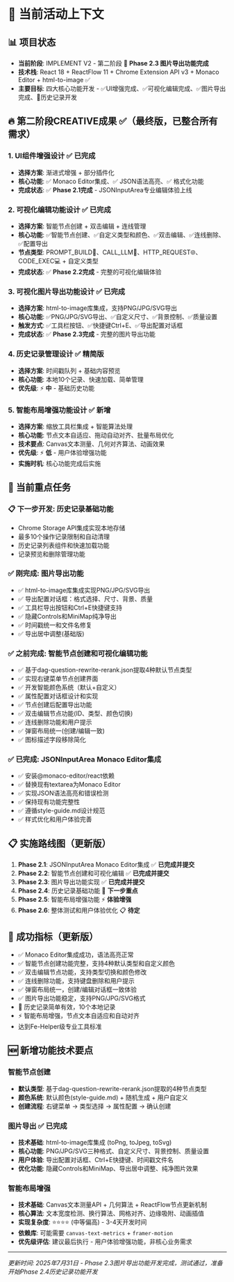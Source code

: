 # 🎯 当前活动上下文

## 📊 项目状态
- **当前阶段**: IMPLEMENT V2 - 第二阶段 🎉 **Phase 2.3 图片导出功能完成**
- **技术栈**: React 18 + ReactFlow 11 + Chrome Extension API v3 + Monaco Editor + html-to-image ✅
- **主要目标**: 四大核心功能开发 - ✅UI增强完成、✅可视化编辑完成、✅图片导出完成、🚀历史记录开发

## 🔥 第二阶段CREATIVE成果 ✅（最终版，已整合所有需求）

### 1. UI组件增强设计 ✅ **已完成**
- **选择方案**: 渐进式增强 + 部分插件化
- **核心功能**: ✅ Monaco Editor集成、✅ JSON语法高亮、✅ 格式化功能
- **完成状态**: ✅ **Phase 2.1完成** - JSONInputArea专业编辑体验上线

### 2. 可视化编辑功能设计 ✅ **已完成**
- **选择方案**: 智能节点创建 + 双击编辑 + 连线管理
- **核心功能**: ✅智能节点创建、✅自定义类型和颜色、✅双击编辑、✅连线删除、✅配置导出
- **节点类型**: PROMPT_BUILD🔧、CALL_LLM🤖、HTTP_REQUEST🌐、CODE_EXEC💻 + 自定义类型
- **完成状态**: ✅ **Phase 2.2完成** - 完整的可视化编辑体验

### 3. 可视化图片导出功能设计 ✅ **已完成**
- **选择方案**: html-to-image库集成，支持PNG/JPG/SVG导出
- **核心功能**: ✅PNG/JPG/SVG导出、✅自定义尺寸、✅背景控制、✅质量设置
- **触发方式**: ✅工具栏按钮、✅快捷键Ctrl+E、✅导出配置对话框
- **完成状态**: ✅ **Phase 2.3完成** - 完整的图片导出功能

### 4. 历史记录管理设计 ✅ **精简版**
- **选择方案**: 时间戳队列 + 基础内容预览
- **核心功能**: 本地10个记录、快速加载、简单管理
- **优先级**: ⚡ **中** - 基础历史功能

### 5. 智能布局增强功能设计 ✅ **新增**
- **选择方案**: 缩放工具栏集成 + 智能算法处理
- **核心功能**: 节点文本自适应、拖动自动对齐、批量布局优化
- **技术要点**: Canvas文本测量、几何对齐算法、动画效果
- **优先级**: ⚡ **低** - 用户体验增强功能
- **实施时机**: 核心功能完成后实施

## 🎯 当前重点任务
### 📋 下一步开发: 历史记录基础功能
- Chrome Storage API集成实现本地存储
- 最多10个操作记录限制和自动清理
- 历史记录列表组件和快速加载功能
- 记录预览和删除管理功能

### ✅ 刚完成: 图片导出功能
- ✅ html-to-image库集成实现PNG/JPG/SVG导出
- ✅ 导出配置对话框：格式选择、尺寸、背景、质量
- ✅ 工具栏导出按钮和Ctrl+E快捷键支持
- ✅ 隐藏Controls和MiniMap纯净导出
- ✅ 时间戳统一和文件名修复
- ✅ 导出居中调整(基础版)

### ✅ 之前完成: 智能节点创建和可视化编辑功能
- ✅ 基于dag-question-rewrite-rerank.json提取4种默认节点类型
- ✅ 实现右键菜单节点创建界面  
- ✅ 开发智能颜色系统（默认+自定义）
- ✅ 属性配置对话框设计和实现
- ✅ 节点创建后配置导出功能
- ✅ 双击编辑节点功能(ID、类型、颜色切换)
- ✅ 连线删除功能和用户提示
- ✅ 弹窗布局统一(创建/编辑一致)
- ✅ 图标描述字段移除简化

### ✅ 已完成: JSONInputArea Monaco Editor集成
- ✅ 安装@monaco-editor/react依赖
- ✅ 替换现有textarea为Monaco Editor
- ✅ 实现JSON语法高亮和错误检测
- ✅ 保持现有功能完整性
- ✅ 遵循style-guide.md设计规范
- ✅ 样式优化和用户体验完善

## 📋 实施路线图（更新版）
1. **Phase 2.1**: JSONInputArea Monaco Editor集成 ✅ **已完成并提交**
2. **Phase 2.2**: 智能节点创建和可视化编辑 ✅ **已完成并提交**
3. **Phase 2.3**: 图片导出功能实现 ✅ **已完成并提交**
4. **Phase 2.4**: 历史记录基础功能 🚀 **下一步重点**
5. **Phase 2.5**: 智能布局增强功能 ⚡ **体验增强**
6. **Phase 2.6**: 整体测试和用户体验优化 📋 **待定**

## 🎯 成功指标（更新版）
- ✅ Monaco Editor集成成功，语法高亮正常
- ✅ 智能节点创建功能完整，支持4种默认类型和自定义颜色
- ✅ 双击编辑节点功能，支持类型切换和颜色修改
- ✅ 连线删除功能，支持键盘删除和用户提示
- ✅ 弹窗布局统一，创建/编辑对话框一致体验
- ✅ 图片导出功能稳定，支持PNG/JPG/SVG格式
- 🚀 历史记录简单有效，10个本地记录
- ⚡ 智能布局增强，节点文本自适应和自动对齐
- 达到Fe-Helper级专业工具标准

## 🆕 新增功能技术要点
### 智能节点创建
- **默认类型**: 基于dag-question-rewrite-rerank.json提取的4种节点类型
- **颜色系统**: 默认颜色(style-guide.md) + 随机生成 + 用户自定义
- **创建流程**: 右键菜单 → 类型选择 → 属性配置 → 确认创建

### 图片导出 ✅ **已完成**
- **技术基础**: html-to-image库集成 (toPng, toJpeg, toSvg)
- **核心功能**: PNG/JPG/SVG三种格式、自定义尺寸、背景控制、质量设置
- **用户体验**: 导出配置对话框、Ctrl+E快捷键、时间戳文件名
- **优化功能**: 隐藏Controls和MiniMap、导出居中调整、纯净图片效果

### 智能布局增强
- **技术基础**: Canvas文本测量API + 几何算法 + ReactFlow节点更新机制
- **核心算法**: 文本宽度检测、换行算法、网格对齐、边缘吸附、动画插值
- **实现复杂度**: ⭐⭐⭐⭐ (中等偏高) - 3-4天开发时间
- **依赖库**: 可能需要 `canvas-text-metrics` + `framer-motion`
- **优先级评估**: 建议最后执行 - 用户体验增强功能，非核心业务需求

---
*更新时间: 2025年7月31日 - Phase 2.3图片导出功能开发完成，测试通过，准备开始Phase 2.4历史记录功能开发* 